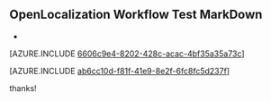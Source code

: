 ## OpenLocalization Workflow Test MarkDown
* 

[AZURE.INCLUDE [6606c9e4-8202-428c-acac-4bf35a35a73c](calleeMd1.md)]



[AZURE.INCLUDE [ab6cc10d-f81f-41e9-8e2f-6fc8fc5d237f](calleeMd2.md)]

 
thanks!